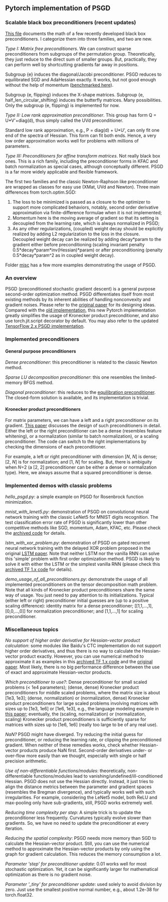 ## Pytorch implementation of PSGD 
### Scalable black box preconditioners (recent updates)
[This file](https://drive.google.com/file/d/1CTNx1q67_py87jn-0OI-vSLcsM1K7VsM/view?usp=sharing) documents the math of a few recently developed black box preconditioners. I categorize them into three families, and two are new. 

*Type I: Matrix free preconditioners*. We can construct sparse preconditioners from subgroups of the permutation group. Theoretically, they just reduce to the direct sum of smaller groups. But, practically, they can perform well by shortcutting gradients far away in positions.   

Subgroup {e} induces the diagonal/Jacobi preconditioner. PSGD reduces to equilibrated SGD and AdaHessian exactly. It works, but not good enough without the help of momentum ([benchmarked here](https://github.com/lixilinx/psgd_tf/releases/tag/1.3)). 

Subgroup {e, flipping} induces the X-shape matrices. Subgroup {e, half_len_circular_shifting} induces the butterfly matrices. Many possibilities. Only the subgroup {e, flipping} is implemented for now.  

*Type II: Low rank approximation preconditioner*. This group has form Q = U*V'+diag(d), thus simply called the UVd preconditioner. 

Standard low rank approximation, e.g., P = diag(d) + U*U', can only fit one end of the spectra of Hessian. This form can fit both ends. Hence, a very low order approximation works well for problems with millions of parameters. 

*Type III: Preconditioners for affine transform matrices*. Not really black box ones. This is a rich family, including the preconditioner forms in KFAC and batch normalization as special cases, although conceptually different. PSGD is a far more widely applicable and flexible framework. 

The first two families and the classic Newton–Raphson like preconditioner are wrapped as classes for easy use (XMat, UVd and Newton). Three main differences from torch.optim.SGD: 
1) The loss to be minimized is passed as a closure to the optimizer to support more complicated behaviors, notably, second order derivative approximation via finite-difference formulae when it is not implemented;   
2) Momentum here is the moving average of gradient so that its setting is decoupled from the learning rate, which is always normalized in PSGD; 
3) As any other regularizations, (coupled) weight decay should be explicitly realized by adding L2 regularization to the loss in the closure. Decoupled weight decay can be realized by adding decay\*param to the gradient either before preconditioning (scaling invariant penalty 0.5\*decay\*param\*inv(Hessian)\*param) or after preconditioning (penalty 0.5\*decay\*param^2 as in coupled weight decay).    

Folder [misc](https://github.com/lixilinx/psgd_torch/tree/master/misc) has a few more examples demonstrating the usage of PSGD. 

### An overview
PSGD (preconditioned stochastic gradient descent) is a general purpose second-order optimization method. PSGD differentiates itself from most existing methods by its inherent abilities of handling nonconvexity and gradient noises. Please refer to the [original paper](https://arxiv.org/abs/1512.04202) for its designing ideas. Compared with the [old implementation](https://github.com/lixilinx/psgd_torch/releases/tag/1.0), this new Pytorch implementation greatly simplifies the usage of Kronecker product preconditioner, and also use torch.jit.script decorator by default. You may also refer to the updated [TensorFlow 2.x PSGD implementation](https://github.com/lixilinx/psgd_tf).
### Implemented preconditioners 
#### General purpose preconditioners
*Dense preconditioner*: this preconditioner is related to the classic Newton method. 

*Sparse LU decomposition preconditioner*: this one resembles the limited-memory BFGS method. 

*Diagonal preconditioner*: this reduces to the [equilibration preconditioner](https://arxiv.org/abs/1502.04390). The closed-form solution is available, and its implementation is trivial.  
#### Kronecker product preconditioners
For matrix parameters, we can have a left and a right preconditioner on its gradient. [This paper](https://openreview.net/forum?id=Bye5SiAqKX) discusses the design of such preconditioners in detail. Either the left or the right preconditioner can be a dense (resembles feature whitening), or a normalization (similar to batch normalization), or a scaling preconditioner. The code can switch to the right implementations by checking the dimensions of each preconditioner. 

For example, a left or right preconditioner with dimension [*N*, *N*] is dense; [2, *N*] is for normalization; and [1, *N*] for scaling. But, there is ambiguity when *N*=2 (a [2, 2] preconditioner can be either a dense or normalization type). Here, we always assume that a squared preconditioner is dense.    

### Implemented demos with classic problems
*hello_psgd.py*: a simple example on PSGD for Rosenbrock function minimization.

*mnist_with_lenet5.py*: demonstration of PSGD on convolutional neural network training with the classic LeNet5 for MNIST digits recognition. The test classification error rate of PSGD is significantly lower than other competitive methods like SGD, momentum, Adam, KFAC, etc. Please check the [archived code](https://github.com/lixilinx/psgd_torch/releases/tag/1.0) for details.  

*lstm_with_xor_problem.py*: demonstration of PSGD on gated recurrent neural network training with the delayed XOR problem proposed in the original [LSTM paper](https://www.researchgate.net/publication/13853244_Long_Short-term_Memory). Note that neither LSTM nor the vanilla RNN can solve this 'simple' problem with first order optimization method. PSGD is likely to solve it with either the LSTM or the simplest vanilla RNN (please check this [archived TF 1.x code](https://github.com/lixilinx/psgd_tf/releases/tag/1.3) for details).

*demo_usage_of_all_preconditioners.py*: demonstrate the usage of all implemented preconditioners on the tensor decomposition math problem. Note that all kinds of Kronecker product preconditioners share the same way of usage. You just need to pay attention to its initializations. Typical (either left or right) preconditioner initial guesses are (up to a positive scaling difference): identity matrix for a dense preconditioner; [[1,1,...,1],[0,0,...,0]] for normalization preconditioner; and [1,1,...,1] for scaling preconditioner.  

### Miscellaneous topics

*No support of higher order derivative for Hessian-vector product calculation*: some modules like Baidu's CTC implementation do not support higher order derivatives, and thus there is no way to calculate the Hessian-vector product exactly. However, you can use numerical method to approximate it as examples in this [archived TF 1.x code](https://github.com/lixilinx/psgd_tf/releases/tag/1.3) and the [original paper](https://arxiv.org/abs/1512.04202). Most likely, there is no big performance difference between the use of exact and approximate Hessian-vector products.  

*Which preconditioner to use?*: Dense preconditioner for small scaled problems (< 1e4 parameters); (dense, dense) Kronecker product preconditioners for middle scaled problems, where the matrix size is about [1e3, 1e3]; (dense, normalization) or (normalization, dense) Kronecker product preconditioners for large scaled problems involving matrices with sizes up to [1e3, 1e6] or [1e6, 1e3], e.g., the language modeling example in [this paper](https://openreview.net/forum?id=Bye5SiAqKX); eventually, the (scaling, normalization) or (normalization, scaling) Kronecker product preconditioners is sufficiently sparse for matrices with sizes up to [1e6, 1e6] (really too large to be of any real use).

*NaN?* PSGD might have diverged. Try reducing the initial guess for preconditioner, or reducing the learning rate, or clipping the preconditioned gradient. When neither of these remedies works, check whether Hessian-vector products produce NaN first. Second-order derivatives under- or over-flow more easily than we thought, especially with single or half precision arithmetic. 

*Use of non-differentiable functions/modules*: theoretically, non-differentiable functions/modules lead to vanishing/undefined/ill-conditioned Hessian. PSGD does not use the Hessian directly. Instead, it just tries to align the distance metrics between the parameter and gradient spaces (resembles the Bregman divergence), and typically works well with such irregularities. For example, considering the LeNet5 model, both ReLU and max-pooling only have sub-gradients, still, PSGD works extremely well.  

*Reducing time complexity per step*: A simple trick is to update the preconditioner less frequently. Curvatures typically evolve slower than gradients. So, we have no need to update the preconditioner at every iteration.

*Reducing the spatial complexity*: PSGD needs more memory than SGD to calculate the Hessian-vector product. Still, you can use the numerical method to approximate the Hessian-vector products by only using the graph for gradient calculation. This reduces the memory consumption a lot. 

*Parameter 'step' for preconditioner update*: 0.01 works well for most stochastic optimization. Yet, it can be significantly larger for mathematical optimization as there is no gradient noise.

*Parameter '_tiny' for preconditioner update*: used solely to avoid division by zero. Just use the smallest positive normal number, e.g., about 1.2e-38 for torch.float32.
